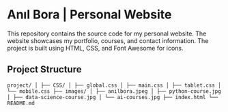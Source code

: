 # Anıl Bora | Personal Website

This repository contains the source code for my personal website. The website showcases my portfolio, courses, and contact information. The project is built using HTML, CSS, and Font Awesome for icons.

## Project Structure

`
project/
│
├── CSS/
│ ├── global.css
│ ├── main.css
│ ├── tablet.css
│ └── mobile.css
├── images/
│ ├── anilbora.jpeg
│ ├── python-course.jpg
│ ├── data-science-course.jpg
│ └── ai-courses.jpg
├── index.html
└── README.md
`
